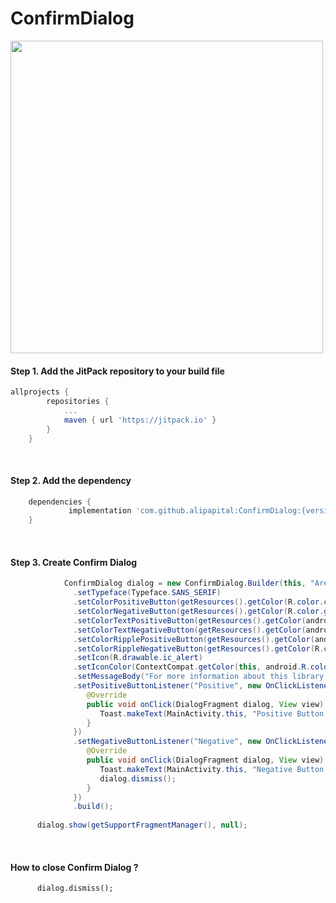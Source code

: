 # ConfirmDialog

<img src="https://raw.githubusercontent.com/alipapital/ConfirmDialog/master/files/confirm_dialog.png" width="500">


#### Step 1. Add the JitPack repository to your build file
```gradle	
allprojects {
		repositories {
			...
			maven { url 'https://jitpack.io' }
		}
	}
```

<br />

#### Step 2. Add the dependency
```gradle	
	dependencies {
	         implementation 'com.github.alipapital:ConfirmDialog:{version}'
	}
```

<br />

#### Step 3. Create Confirm Dialog

```java
            ConfirmDialog dialog = new ConfirmDialog.Builder(this, "Are you sure to delete item ?")
              .setTypeface(Typeface.SANS_SERIF)
              .setColorPositiveButton(getResources().getColor(R.color.colorPrimary))
              .setColorNegativeButton(getResources().getColor(R.color.gray))
              .setColorTextPositiveButton(getResources().getColor(android.R.color.white))
              .setColorTextNegativeButton(getResources().getColor(android.R.color.tab_indicator_text))
              .setColorRipplePositiveButton(getResources().getColor(android.R.color.white))
              .setColorRippleNegativeButton(getResources().getColor(R.color.colorPrimary))
              .setIcon(R.drawable.ic_alert)
              .setIconColor(ContextCompat.getColor(this, android.R.color.holo_red_dark))
              .setMessageBody("For more information about this library, read the document in github.")
              .setPositiveButtonListener("Positive", new OnClickListener() {
                 @Override
                 public void onClick(DialogFragment dialog, View view) {
                    Toast.makeText(MainActivity.this, "Positive Button Clicked", Toast.LENGTH_SHORT).show();
                 }
              })
              .setNegativeButtonListener("Negative", new OnClickListener() {
                 @Override
                 public void onClick(DialogFragment dialog, View view) {
                    Toast.makeText(MainActivity.this, "Negative Button Clicked", Toast.LENGTH_SHORT).show();
                    dialog.dismiss();
                 }
              })
              .build();
      
      dialog.show(getSupportFragmentManager(), null);
```
           
<br />  
 
#### How to close Confirm Dialog ?
```
      dialog.dismiss();
```
